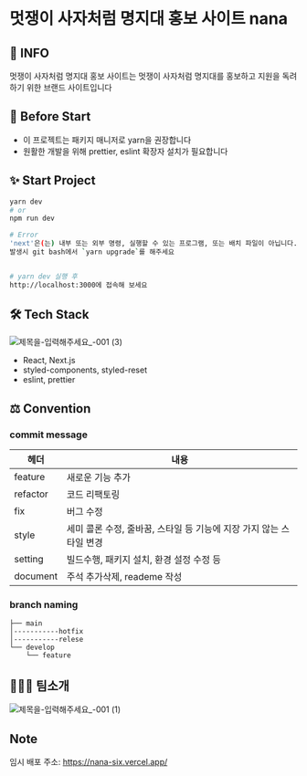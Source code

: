 # 멋쟁이 사자처럼 명지대 홍보 사이트 nana

## 📢 INFO

멋쟁이 사자처럼 명지대 홍보 사이트는 멋쟁이 사자처럼 명지대를 홍보하고 지원을 독려하기 위한 브랜드 사이트입니다


## 📌 Before Start

- 이 프로젝트는 패키지 매니저로 yarn을 권장합니다
- 원활한 개발을 위해 prettier, eslint 확장자 설치가 필요합니다

## ✨ Start Project

```bash
yarn dev
# or
npm run dev

# Error
'next'은(는) 내부 또는 외부 명령, 실행할 수 있는 프로그램, 또는 배치 파일이 아닙니다.
발생시 git bash에서 `yarn upgrade`를 해주세요


# yarn dev 실행 후
http://localhost:3000에 접속해 보세요
```

## 🛠 Tech Stack
![제목을-입력해주세요_-001 (3)](https://user-images.githubusercontent.com/61998801/154005045-93ba6349-833d-46f9-aaf1-4fb853e797a8.jpg)

- React, Next.js
- styled-components, styled-reset
- eslint, prettier

## ⚖ Convention

### commit message
|헤더|내용|
|------|---|
|feature|새로운 기능 추가|
|refactor|코드 리팩토링|
|fix|버그 수정|
|style|세미 콜론 수정, 줄바꿈, 스타일 등 기능에 지장 가지 않는 스타일 변경|
|setting|빌드수행, 패키지 설치, 환경 설정 수정 등|
|document|주석 추가삭제, reademe 작성|

### branch naming
```
├── main
│-----------hotfix
│-----------relese
└── develop
    └── feature
```

## 👩‍👩‍👦 팀소개
![제목을-입력해주세요_-001 (1)](https://user-images.githubusercontent.com/61998801/154003336-baafc005-def3-4dab-9d47-4e58ebe960d2.jpg)

## Note
임시 배포 주소: https://nana-six.vercel.app/

